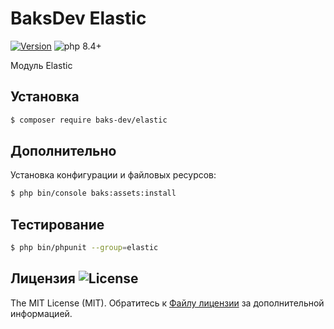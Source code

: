 # BaksDev Elastic

[![Version](https://img.shields.io/badge/version-7.2.3-blue)](https://github.com/baks-dev/elastic/releases)
![php 8.4+](https://img.shields.io/badge/php-min%208.4-red.svg)

Модуль Elastic

## Установка

``` bash
$ composer require baks-dev/elastic
```

## Дополнительно

Установка конфигурации и файловых ресурсов:

``` bash
$ php bin/console baks:assets:install
```

## Тестирование

``` bash
$ php bin/phpunit --group=elastic
```

## Лицензия ![License](https://img.shields.io/badge/MIT-green)

The MIT License (MIT). Обратитесь к [Файлу лицензии](LICENSE.md) за дополнительной информацией.

